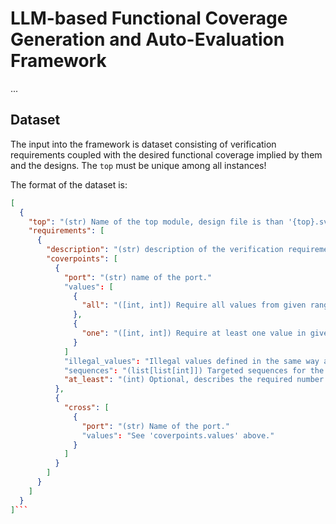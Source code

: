 # LLM-based Functional Coverage Generation and Auto-Evaluation Framework

...

## Dataset
The input into the framework is dataset consisting of verification
requirements coupled with the desired functional coverage implied by
them and the designs. The `top` must be unique among all instances!

The format of the dataset is:
```json
[
  {
    "top": "(str) Name of the top module, design file is than '{top}.sv'",
    "requirements": [
      {
        "description": "(str) description of the verification requirement",
        "coverpoints": [
          {
            "port": "(str) name of the port."
            "values": [
              {
                "all": "([int, int]) Require all values from given range."
              },
              {
                "one": "([int, int]) Require at least one value in given range."
              }
            ]
            "illegal_values": "Illegal values defined in the same way as 'values'."
            "sequences": "(list[list[int]]) Targeted sequences for the port.",
            "at_least": "(int) Optional, describes the required number of hits."
          },
          {
            "cross": [
              {
                "port": "(str) Name of the port."
                "values": "See 'coverpoints.values' above."
              }
            ]
          }
        ]
      }
    ]
  }
]```
